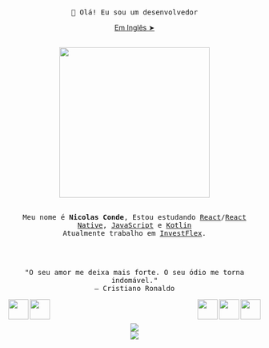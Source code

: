 <div align="center">
    <samp>
        👋 Olá! Eu sou um desenvolvedor
    </samp>
    <p align="center"><a href="./README.md">Em Inglês ➤</a></p>
    <br>
    <img src="https://media.giphy.com/media/5lAtcHWPAYFdS/giphy.gif" align="center" width="300">    
</div>
<br>

<samp>
    <p align="center">
        Meu nome é <strong>Nicolas Conde</strong>, Estou estudando <a href="https://pt-br.reactjs.org/">React</a>/<a href="https://reactnative.dev/">React Native</a>, <a href="">JavaScript</a> e <a href="https://developer.android.com/">Kotlin</a>
    <br>
        Atualmente trabalho em <a href="https://investflex.com.br/">InvestFlex</a>.
</samp>
<br>
<br>
<br>
<br>

<p align="center">
    "O seu amor me deixa mais forte. O seu ódio me torna indomável."
    <br>
    ― Cristiano Ronaldo
</p>

<div>
    <a href="https://www.linkedin.com/in/nicolas-conde/" ><img src="https://img.icons8.com/nolan/128/linkedin-circled.png" width="40" align="left">
    <a href="https://api.whatsapp.com/send?phone=5511984041727" ><img src="https://img.icons8.com/nolan/128/whatsapp.png" width="40" align="left"></a>
    <a><img src="https://img.icons8.com/color/144/000000/kotlin.png" width="40" align="right"></a>
    <a><img src="https://img.icons8.com/nolan/64/react-native.png" width="40" align="right"></a>
    <a><img src="https://img.icons8.com/nolan/96/javascript.png" width="40" align="right"></a>
</div>
<br>
<br>
<br>

<div align="center">
    <img src="https://github-readme-stats.vercel.app/api?username=nicolasconde&show_icons=true&theme=nightowl"/>
</div>
<div align="center">
    <img src="https://github-readme-stats.vercel.app/api/top-langs/?username=nicolasconde&layout=compact&theme=nightowl">
</div>